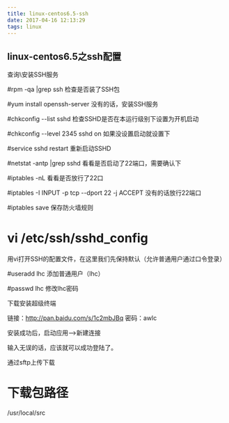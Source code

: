 ```yaml
---
title: linux-centos6.5-ssh
date: 2017-04-16 12:13:29
tags: linux
---
```



## linux-centos6.5之ssh配置

查询\安装SSH服务

#rpm -qa |grep ssh 检查是否装了SSH包

#yum install openssh-server 没有的话，安装SSH服务

#chkconfig --list sshd 检查SSHD是否在本运行级别下设置为开机启动

#chkconfig --level 2345 sshd on  如果没设置启动就设置下

#service sshd restart  重新启动SSHD

#netstat -antp |grep sshd  看看是否启动了22端口，需要确认下

#iptables -nL  看看是否放行了22口

#iptables -I INPUT -p tcp --dport 22 -j ACCEPT 没有的话放行22端口

#iptables save 保存防火墙规则

# vi /etc/ssh/sshd_config　 

用vi打开SSH的配置文件，在这里我们先保持默认（允许普通用户通过口令登录）

#useradd lhc    添加普通用户（lhc）

#passwd lhc     修改lhc密码

 

 

下载安装超级终端

链接：http://pan.baidu.com/s/1c2mbJBq 密码：awlc

安装成功后，启动应用——>新建连接

输入无误的话，应该就可以成功登陆了。

通过sftp上传下载

# 下载包路径
/usr/local/src

